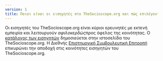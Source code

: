 ```yaml
---
version: 1
title: Ποιοι είναι οι εισηγητές στο TheSocioscope.org και πώς επιλέγονται;
---
```


Οι εισηγητές του TheSocioscope.org είναι κύριοι ερευνητές με εκτενή εμπειρία και λειτουργούν *αφιλοκερδώς*προς όφελος της κοινότητας. Ο [κατάλογος των εισηγητών](https://TheSocioscope.org/referent_list) δημοσιεύεται στην ιστοσελίδα του TheSocioscope.org. Η Διεθνής [Επιστημονική Συμβουλευτική Επιτροπή](https://TheSocioscope.org/advisory_board) επικυρώνει την αποδοχή στις κοινότητες εισηγητών του TheSocioscope.org.
